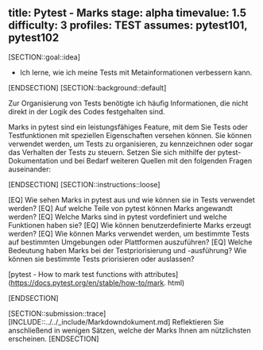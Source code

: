 title: Pytest - Marks
stage: alpha
timevalue: 1.5
difficulty: 3
profiles: TEST
assumes: pytest101, pytest102
---
[SECTION::goal::idea]

- Ich lerne, wie ich meine Tests mit Metainformationen verbessern kann.

[ENDSECTION]
[SECTION::background::default]

Zur Organisierung von Tests benötigte ich häufig Informationen, die nicht direkt in der Logik
des Codes festgehalten sind.

Marks in pytest sind ein leistungsfähiges Feature, mit dem Sie Tests oder Testfunktionen mit
speziellen Eigenschaften versehen können.
Sie können verwendet werden, um Tests zu organisieren, zu kennzeichnen oder sogar das Verhalten
der Tests zu steuern.
Setzen Sie sich mithilfe der pytest-Dokumentation und bei Bedarf weiteren Quellen mit den
folgenden Fragen auseinander:

[ENDSECTION]
[SECTION::instructions::loose]

[EQ] Wie sehen Marks in pytest aus und wie können sie in Tests verwendet werden?
[EQ] Auf welche Teile von pytest können Marks angewandt werden?
[EQ] Welche Marks sind in pytest vordefiniert und welche Funktionen haben sie?
[EQ] Wie können benutzerdefinierte Marks erzeugt werden?
[EQ] Wie können Marks verwendet werden, um bestimmte Tests auf bestimmten Umgebungen oder
   Plattformen auszuführen?
[EQ] Welche Bedeutung haben Marks bei der Testpriorisierung und -ausführung? Wie können sie
   bestimmte Tests priorisieren oder auslassen?

[pytest - How to mark test functions with attributes](https://docs.pytest.org/en/stable/how-to/mark.
html)

[ENDSECTION]

[SECTION::submission::trace]
[INCLUDE::../../_include/Markdowndokument.md]
Reflektieren Sie anschließend in wenigen Sätzen, welche der Marks Ihnen am nützlichsten
erscheinen.
[ENDSECTION]
